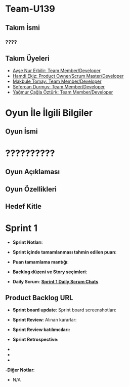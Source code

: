 # Team-U139
## **Takım İsmi**

### **????**

## Takım Üyeleri

- [Ayşe Nur Erbilir: Team Member/Developer](https://github.com/AysenurErbilir)
- [Hamdi Ekiz: Product Owner/Scrum Master/Developer](https://github.com/hamdyekiz)
- [Makbule Tomay: Team Member/Developer](https://github.com/tomaymakbule)
- [Sefercan Durmuş: Team Member/Developer](https://github.com/theseff)
- [Yağmur Çağla Öztürk: Team Member/Developer](https://github.com/ymrcgl)

# Oyun İle İlgili Bilgiler


## Oyun İsmi
# **??????????**

## Oyun Açıklaması
  
  

## Oyun Özellikleri




## Hedef Kitle

# Sprint 1

- **Sprint Notları**: 

- **Sprint içinde tamamlanması tahmin edilen puan**: 

- **Puan tamamlama mantığı**: 

- **Backlog düzeni ve Story seçimleri**: 


- **Daily Scrum**: 
[**Sprint 1 Daily Scrum Chats**]()

## Product Backlog URL




- **Sprint board update**: Sprint board screenshotları: 


  
- **Sprint Review**: 
Alınan kararlar: 
  
- **Sprint Review katılımcıları:** 
  
- **Sprint Retrospective:**
-
- 
- 


-**Diğer Notlar**:
- N/A
  
  
  
  
  
  
  



